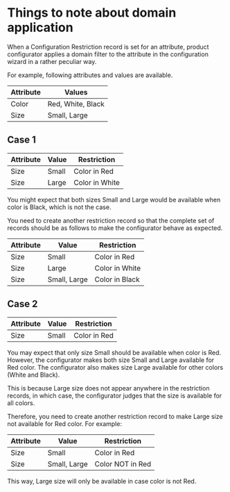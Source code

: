 # Things to note about domain application

When a Configuration Restriction record is set for an attribute, product 
configurator applies a domain filter to the attribute in the configuration
wizard in a rather peculiar way.

For example, following attributes and values are available.

Attribute | Values
---|---
Color | Red, White, Black
Size | Small, Large


## Case 1

Attribute | Value | Restriction
---|---|---
Size | Small | Color in Red
Size | Large | Color in White

You might expect that both sizes Small and Large would be available when color
is Black, which is not the case.

You need to create another restriction record so that the complete set of 
records should be as follows to make the configurator behave as expected.

Attribute | Value | Restriction
---|---|---
Size | Small | Color in Red
Size | Large | Color in White
Size | Small, Large | Color in Black


## Case 2

Attribute | Value | Restriction
---|---|---
Size | Small | Color in Red

You may expect that only size Small should be available when color is Red.
However, the configurator makes both size Small and Large available for Red
color. The configurator also makes size Large available for other colors
(White and Black).

This is because Large size does not appear anywhere in the restriction records,
in which case, the configurator judges that the size is available for all
colors.

Therefore, you need to create another restriction record to make Large size
not available for Red color. For example: 

Attribute | Value | Restriction
---|---|---
Size | Small | Color in Red
Size | Small, Large | Color NOT in Red

This way, Large size will only be available in case color is not Red.
